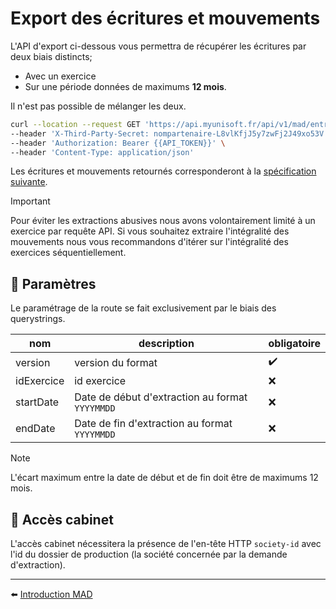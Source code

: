 # Export des écritures et mouvements

L'API d'export ci-dessous vous permettra de récupérer les écritures par deux biais distincts;

- Avec un exercice
- Sur une période données de maximums **12 mois**.

Il n'est pas possible de mélanger les deux.

```bash
curl --location --request GET 'https://api.myunisoft.fr/api/v1/mad/entries?idExercice=1&version=1.0.0' \
--header 'X-Third-Party-Secret: nompartenaire-L8vlKfjJ5y7zwFj2J49xo53V' \
--header 'Authorization: Bearer {{API_TOKEN}}' \
--header 'Content-Type: application/json'
```

Les écritures et mouvements retournés corresponderont à la [spécification suivante](../specs/v1.0.0/entries.md).

> [!IMPORTANT]
> Pour éviter les extractions abusives nous avons volontairement limité à un exercice par requête API. Si vous souhaitez extraire l'intégralité des mouvements nous vous recommandons d'itérer sur l'intégralité des exercices séquentiellement.

## 🔧 Paramètres

Le paramétrage de la route se fait exclusivement par le biais des querystrings. 

| nom | description | obligatoire |
| --- | --- | --- |
| version | version du format | ✔️ |
| idExercice | id exercice | ❌ |
| startDate | Date de début d'extraction au format `YYYYMMDD` | ❌ |
| endDate | Date de fin d'extraction au format `YYYYMMDD` | ❌ |

> [!NOTE]
> L'écart maximum entre la date de début et de fin doit être de maximums 12 mois.

## 🔹 Accès cabinet

L'accès cabinet nécessitera la présence de l'en-tête HTTP `society-id` avec l'id du dossier de production (la société concernée par la demande d'extraction).

---

⬅️ [Introduction MAD](../introduction.md)
